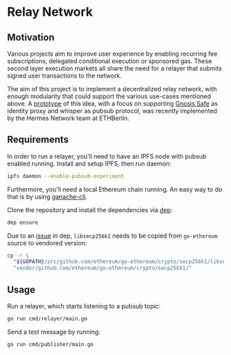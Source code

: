 # Relay Network
## Motivation
Various projects aim to improve user experience by enabling recurring fee subscriptions, delegated conditional execution or sponsored gas. These second layer execution markets all share the need for a relayer that submits signed user transactions to the network.

The aim of this project is to implement a decentralized relay network, with enough modularity that could support the various use-cases mentioned above. A [prototype](https://github.com/hermes-network/the-executor) of this idea, with a focus on supporting [Gnosis Safe](https://gnosis-safe.readthedocs.io/en/latest/) as identity proxy and whisper as pubsub protocol, was recently implemented by the Hermes Network team at ETHBerlin.

## Requirements
In order to run a relayer, you'll need to have an IPFS node with pubsub enabled running. Install and setup IPFS, then run daemon:

```bash
ipfs daemon --enable-pubsub-experiment
```

Furthermore, you'll need a local Ethereum chain running. An easy way to do that is by using [ganache-cli](https://github.com/trufflesuite/ganache-cli).

Clone the repository and install the dependencies via [dep](https://golang.github.io/dep/):

```bash
dep ensure
```

Due to an [issue]() in dep, `libsecp256k1` needs to be copied from `go-ethereum` source to vendored version:

```bash
cp -r \
  "${GOPATH}/src/github.com/ethereum/go-ethereum/crypto/secp256k1/libsecp256k1" \
  "vendor/github.com/ethereum/go-ethereum/crypto/secp256k1/"
```

## Usage
Run a relayer, which starts listening to a pubsub topic:

```bash
go run cmd/relayer/main.go
```

Send a test message by running:

```bash
go run cmd/publisher/main.go
```
